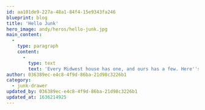 ```yaml
---
id: aa101de9-227a-48a1-84f4-15e9343fa246
blueprint: blog
title: 'Hello Junk'
hero_image: andy/heros/hello-junk.jpg
main_content:
  -
    type: paragraph
    content:
      -
        type: text
        text: 'Every Midwest house has one, and ours has a few. Here''s all the stuff that didn''t know where-else to go.'
author: 036389ec-e4c8-4f9d-86ba-21d98c3226b1
category:
  - junk-drawer
updated_by: 036389ec-e4c8-4f9d-86ba-21d98c3226b1
updated_at: 1636214925
---
```

